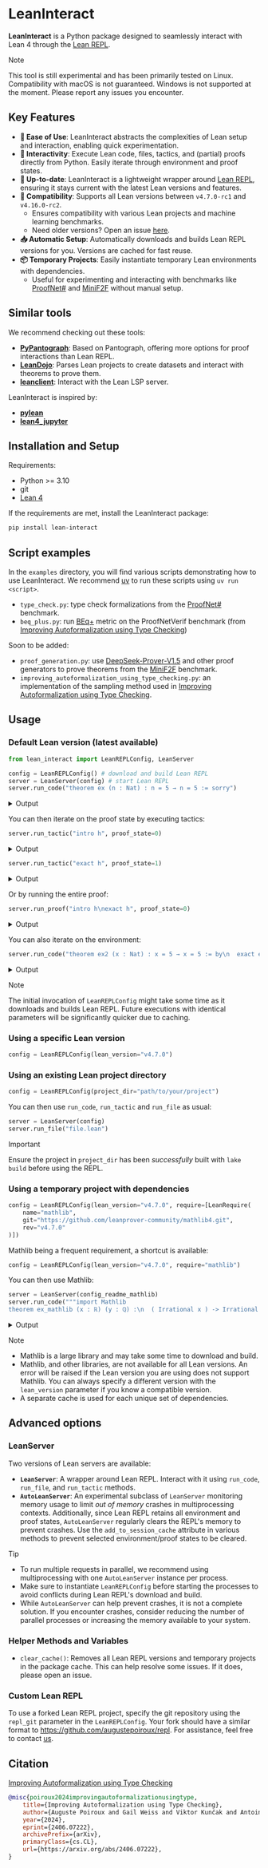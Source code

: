 # LeanInteract

**LeanInteract** is a Python package designed to seamlessly interact with Lean 4 through the [Lean REPL](https://github.com/leanprover-community/repl).

> [!NOTE]
> This tool is still experimental and has been primarily tested on Linux. Compatibility with macOS is not guaranteed. Windows is not supported at the moment. Please report any issues you encounter.

## Key Features

- **🚀 Ease of Use**: LeanInteract abstracts the complexities of Lean setup and interaction, enabling quick experimentation.
- **🔗 Interactivity**: Execute Lean code, files, tactics, and (partial) proofs directly from Python. Easily iterate through environment and proof states.
- **🔄 Up-to-date**: LeanInteract is a lightweight wrapper around [Lean REPL](https://github.com/leanprover-community/repl), ensuring it stays current with the latest Lean versions and features.
- **🔧 Compatibility**: Supports all Lean versions between `v4.7.0-rc1` and `v4.16.0-rc2`.
  - Ensures compatibility with various Lean projects and machine learning benchmarks.
  - Need older versions? Open an issue [here](https://github.com/augustepoiroux/repl).
- **📥 Automatic Setup**: Automatically downloads and builds Lean REPL versions for you. Versions are cached for fast reuse.
- **📦 Temporary Projects**: Easily instantiate temporary Lean environments with dependencies.
  - Useful for experimenting and interacting with benchmarks like [ProofNet#](https://huggingface.co/datasets/PAug/ProofNetSharp) and [MiniF2F](https://github.com/yangky11/miniF2F-lean4) without manual setup.

## Similar tools

We recommend checking out these tools:

- **[PyPantograph](https://github.com/lenianiva/PyPantograph)**: Based on Pantograph, offering more options for proof interactions than Lean REPL.
- **[LeanDojo](https://github.com/lean-dojo/LeanDojo)**: Parses Lean projects to create datasets and interact with theorems to prove them.
- **[leanclient](https://github.com/oOo0oOo/leanclient)**: Interact with the Lean LSP server.

LeanInteract is inspired by:

- **[pylean](https://github.com/zhangir-azerbayev/repl)**
- **[lean4_jupyter](https://github.com/utensil/lean4_jupyter)**

## Installation and Setup

Requirements:

- Python >= 3.10
- git
- [Lean 4](https://leanprover-community.github.io/get_started.html)

If the requirements are met, install the LeanInteract package:

```bash
pip install lean-interact
```

## Script examples

In the `examples` directory, you will find various scripts demonstrating how to use LeanInteract. We recommend [uv](https://github.com/astral-sh/uv) to run these scripts using `uv run <script>`.

- `type_check.py`: type check formalizations from the [ProofNet#](https://huggingface.co/datasets/PAug/ProofNetSharp) benchmark.
- `beq_plus.py`: run [BEq+](https://arxiv.org/abs/2406.07222) metric on the ProofNetVerif benchmark (from [Improving Autoformalization using Type Checking](https://arxiv.org/abs/2406.07222))

Soon to be added:

- `proof_generation.py`: use [DeepSeek-Prover-V1.5](https://arxiv.org/abs/2408.08152) and other proof generators to prove theorems from the [MiniF2F](https://github.com/yangky11/miniF2F-lean4) benchmark.
- `improving_autoformalization_using_type_checking.py`: an implementation of the sampling method used in [Improving Autoformalization using Type Checking](https://arxiv.org/abs/2406.07222).

## Usage

### Default Lean version (latest available)

```python
from lean_interact import LeanREPLConfig, LeanServer

config = LeanREPLConfig() # download and build Lean REPL
server = LeanServer(config) # start Lean REPL
server.run_code("theorem ex (n : Nat) : n = 5 → n = 5 := sorry")
```

<details>
<summary>Output</summary>

```json
{"sorries": [{"proofState": 0,
   "pos": {"line": 1, "column": 40},
   "goal": "n : Nat\n⊢ n = 5 → n = 5",
   "endPos": {"line": 1, "column": 45}}],
 "messages": [{"severity": "warning",
   "pos": {"line": 1, "column": 8},
   "endPos": {"line": 1, "column": 10},
   "data": "declaration uses 'sorry'"}],
 "env": 0}
```

</details>

You can then iterate on the proof state by executing tactics:

```python
server.run_tactic("intro h", proof_state=0)
```

<details>
<summary>Output</summary>

```json
{"proofState": 1, "goals": ["n : Nat\nh : n = 5\n⊢ n = 5"]}
```

</details>

```python
server.run_tactic("exact h", proof_state=1)
```

<details>
<summary>Output</summary>

```json
{"proofState": 2, "goals": []}
```

</details>

Or by running the entire proof:

```python
server.run_proof("intro h\nexact h", proof_state=0)
```

<details>
<summary>Output</summary>

```json
{"proofState": 3, "goals": []}
```

</details>

You can also iterate on the environment:

```python
server.run_code("theorem ex2 (x : Nat) : x = 5 → x = 5 := by\n  exact ex x", env=0)
```

<details>
<summary>Output</summary>

```json
{"env": 1}
```

</details>

> [!NOTE]
> The initial invocation of `LeanREPLConfig` might take some time as it downloads and builds Lean REPL. Future executions with identical parameters will be significantly quicker due to caching.

### Using a specific Lean version

```python
config = LeanREPLConfig(lean_version="v4.7.0")
```

### Using an existing Lean project directory

```python
config = LeanREPLConfig(project_dir="path/to/your/project")
```

You can then use `run_code`, `run_tactic` and `run_file` as usual:

```python
server = LeanServer(config)
server.run_file("file.lean")
```

> [!IMPORTANT]
> Ensure the project in `project_dir` has been *successfully* built with `lake build` before using the REPL.

### Using a temporary project with dependencies

```python
config = LeanREPLConfig(lean_version="v4.7.0", require=[LeanRequire(
    name="mathlib",
    git="https://github.com/leanprover-community/mathlib4.git",
    rev="v4.7.0"
)])
```

Mathlib being a frequent requirement, a shortcut is available:

```python
config = LeanREPLConfig(lean_version="v4.7.0", require="mathlib")
```

You can then use Mathlib:

```python
server = LeanServer(config_readme_mathlib)
server.run_code("""import Mathlib
theorem ex_mathlib (x : ℝ) (y : ℚ) :\n  ( Irrational x ) -> Irrational ( x + y ) := sorry""")
```

<details>
<summary>Output</summary>

```json
{"sorries": [{"proofState": 0,
   "pos": {"line": 4, "column": 26},
   "goal": "x : ℝ\ny : ℚ\n⊢ Irrational (x + ↑y)",
   "endPos": {"line": 4, "column": 31}}],
 "messages": [{"severity": "warning",
   "pos": {"line": 3, "column": 8},
   "endPos": {"line": 3, "column": 18},
   "data": "declaration uses 'sorry'"}],
 "env": 0}
```

</details>

> [!NOTE]
>
> - Mathlib is a large library and may take some time to download and build.
> - Mathlib, and other libraries, are not available for all Lean versions. An error will be raised if the Lean version you are using does not support Mathlib. You can always specify a different version with the `lean_version` parameter if you know a compatible version.
> - A separate cache is used for each unique set of dependencies.

## Advanced options

### LeanServer

Two versions of Lean servers are available:

- **`LeanServer`**: A wrapper around Lean REPL. Interact with it using `run_code`, `run_file`, and `run_tactic` methods.
- **`AutoLeanServer`**: An experimental subclass of `LeanServer` monitoring memory usage to limit *out of memory* crashes in multiprocessing contexts. Additionally, since Lean REPL retains all environment and proof states,  `AutoLeanServer` regularly clears the REPL's memory to prevent crashes. Use the `add_to_session_cache` attribute in various methods to prevent selected environment/proof states to be cleared.

> [!TIP]
>
> - To run multiple requests in parallel, we recommend using multiprocessing with one `AutoLeanServer` instance per process.
> - Make sure to instantiate `LeanREPLConfig` before starting the processes to avoid conflicts during Lean REPL's download and build.
> - While `AutoLeanServer` can help prevent crashes, it is not a complete solution. If you encounter crashes, consider reducing the number of parallel processes or increasing the memory available to your system.

### Helper Methods and Variables

- `clear_cache()`: Removes all Lean REPL versions and temporary projects in the package cache. This can help resolve some issues. If it does, please open an issue.

### Custom Lean REPL

To use a forked Lean REPL project, specify the git repository using the `repl_git` parameter in the `LeanREPLConfig`. Your fork should have a similar format to <https://github.com/augustepoiroux/repl>. For assistance, feel free to contact [us](mailto:auguste.poiroux@epfl.ch).

## Citation

[Improving Autoformalization using Type Checking](https://arxiv.org/abs/2406.07222)

```bibtex
@misc{poiroux2024improvingautoformalizationusingtype,
    title={Improving Autoformalization using Type Checking}, 
    author={Auguste Poiroux and Gail Weiss and Viktor Kunčak and Antoine Bosselut},
    year={2024},
    eprint={2406.07222},
    archivePrefix={arXiv},
    primaryClass={cs.CL},
    url={https://arxiv.org/abs/2406.07222}, 
}
```
